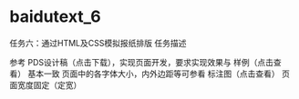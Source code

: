 # baidutext_6
任务六：通过HTML及CSS模拟报纸排版
任务描述

参考 PDS设计稿（点击下载），实现页面开发，要求实现效果与 样例（点击查看） 基本一致
页面中的各字体大小，内外边距等可参看 标注图（点击查看）
页面宽度固定（定宽）
